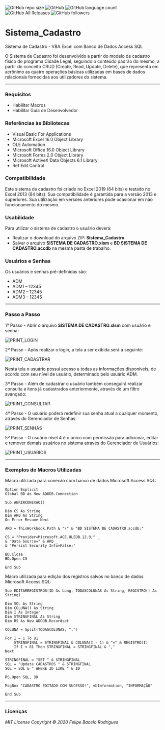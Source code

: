 ![GitHub repo size](https://img.shields.io/github/repo-size/felipebacelo/Sistema_Cadastro?style=for-the-badge)
![GitHub](https://img.shields.io/github/license/felipebacelo/Sistema_Cadastro?style=for-the-badge)
![GitHub language count](https://img.shields.io/github/languages/count/felipebacelo/Sistema_Cadastro?style=for-the-badge)
![GitHub All Releases](https://img.shields.io/github/downloads/felipebacelo/Sistema_Cadastro/total?style=for-the-badge)
![GitHub followers](https://img.shields.io/github/followers/felipebacelo?style=for-the-badge)

# Sistema_Cadastro
Sistema de Cadastro - VBA Excel com Banco de Dados Access SQL

O Sistema de Cadastro foi desenvolvido a partir do modelo de cadastro físico do programa Cidade Legal, seguindo o conteúdo padrão do mesmo, a partir do conceito CRUD (Create, Read, Update, Delete), que representa em acrônimo as quatro operações básicas utilizadas em bases de dados relacionais fornecidas aos utilizadores do sistema.
***
### Requisitos

* Habilitar Macros
* Habilitar Guia de Desenvolvedor

### Referências às Bibliotecas

* Visual Basic For Applications
* Microsoft Excel 16.0 Object Library
* OLE Automation
* Microsoft Office 16.0 Object Library
* Microsoft Forms 2.0 Object Library
* Microsoft ActiveX Data Objects 6.1 Library
* Ref Edit Control

### Compatibilidade

Este sistema de cadastro foi criado no Excel 2019 (64 bits) e testado no Excel 2013 (64 bits). Sua compatibilidade é garantida para a versão 2013 e superiores. Sua utilização em versões anteriores pode ocasionar em não funcionamento do mesmo.

### Usabilidade

Para utilizar o sistema de cadastro o usuário deverá:

* Realizar o download do arquivo ZIP: __Sistema_Cadastro__.
* Salvar o arquivo __SISTEMA DE CADASTRO.xlsm__ e __BD SISTEMA DE CADASTRO.accdb__ na mesma pasta de trabalho.

### Usuários e Senhas

Os usuários e senhas pré-definidas são:

* ADM
* ADM1 – 12345
* ADM2 – 12345
* ADM3 – 12345
***
### Passo a Passo

1º Passo - Abrir o arquivo __SISTEMA DE CADASTRO.xlsm__ com usuário e senha:

![PRINT_LOGIN](https://github.com/felipebacelo/Sistema_Cadastro/blob/master/IMAGES/PRINT_LOGIN.png)

2º Passo - Após realizar o login, a tela a ser exibida será a seguinte:

![PRINT_CADASTRAR](https://github.com/felipebacelo/Sistema_Cadastro/blob/master/IMAGES/PRINT_CADASTRAR.png)

Nesta tela o usuário possui acesso a todas as informações disponíveis, de acordo com seu nível de usuário, determinado pelo usuário ADM.

3º Passo - Além de cadastrar o usuário também conseguirá realizar consulta a itens já cadastrados anteriormente, através de um filtro avançado:

![PRINT_CONSULTAR](https://github.com/felipebacelo/Sistema_Cadastro/blob/master/IMAGES/PRINT_CONSULTAR.png)

4º Passo - O usuário poderá redefinir sua senha atual a qualquer momento, através do Gerenciador de Senhas:

![PRINT_SENHAS](https://github.com/felipebacelo/Sistema_Cadastro/blob/master/IMAGES/PRINT_SENHAS.png)

5º Passo - O usuário nível 4 é o único com permissão para adicionar, editar e remover demais usuários no sistema através do Gerenciador de Usuários:

![PRINT_USUÁRIOS](https://github.com/felipebacelo/Sistema_Cadastro/blob/master/IMAGES/PRINT_USU%C3%81RIOS.png)

***
### Exemplos de Macros Utilizadas

Macro utilizada para conexão com banco de dados Microsoft Access SQL:
```
Option Explicit
Global BD As New ADODB.Connection

Sub ABRIRCONEXAO()

Dim CS As String
Dim ARQ As String
On Error Resume Next

ARQ = ThisWorkbook.Path & "\" & "BD SISTEMA DE CADASTRO.accdb;"

CS = "Provider=Microsoft.ACE.OLEDB.12.0;" _
& "Data Source=" & ARQ _
& "Persist Security Info=False;"

BD.Close
BD.Open CS

End Sub
```

Macro utilizada para edição dos registros salvos no banco de dados Microsoft Access SQL:
```
Sub EDITARREGISTROS(ID As Long, TODASCOLUNAS As String, REGISTRO() As String)

Dim SQL As String
Dim COLUNA() As String
Dim I As Integer
Dim STRINGFINAL As String
Dim RS As New ADODB.Recordset

COLUNA = Split(TODASCOLUNAS, ",")

For I = 1 To 81
    STRINGFINAL = STRINGFINAL & COLUNA(I - 1) & "=" & REGISTRO(I)
    If I < 81 Then STRINGFINAL = STRINGFINAL & ","
Next

STRINGFINAL = "SET " & STRINGFINAL
SQL = "Update CADASTROS " & STRINGFINAL
SQL = SQL & " WHERE ID LIKE " & ID

RS.Open SQL, BD

MsgBox "CADASTRO EDITADO COM SUCESSO!", vbInformation, "INFORMAÇÃO"

End Sub
```
***
### Licenças

_MIT License_
_Copyright   ©   2020 Felipe Bacelo Rodrigues_
